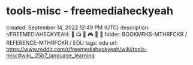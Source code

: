 # tools-misc - freemediaheckyeah

created: September 14, 2022 12:49 PM (UTC)
description: r/FREEMEDIAHECKYEAH: 🍿 📺 🎵 🎮 📗 📱
folder: BOOKMRKS-MTHRFCKR / REFERENCE-MTHRFCKR / EDU
tags: edu
url: https://www.reddit.com/r/freemediaheckyeah/wiki/tools-misc#wiki_.25b7_language_learning